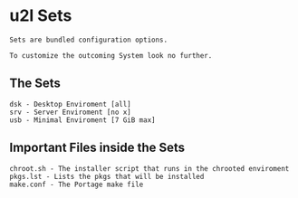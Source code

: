 # u2l Sets

	Sets are bundled configuration options.

	To customize the outcoming System look no further.

## The Sets

	dsk - Desktop Enviroment [all]
	srv - Server Enviroment [no x]
	usb - Minimal Enviroment [7 GiB max]


## Important Files inside the Sets

	chroot.sh - The installer script that runs in the chrooted enviroment
	pkgs.lst - Lists the pkgs that will be installed
	make.conf - The Portage make file

